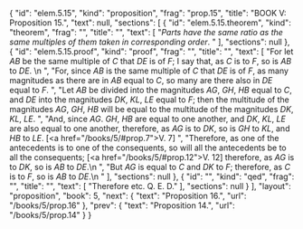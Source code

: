 {
  "id": "elem.5.15",
  "kind": "proposition",
  "frag": "prop.15",
  "title": "BOOK V: Proposition 15.",
  "text": null,
  "sections": [
    {
      "id": "elem.5.15.theorem",
      "kind": "theorem",
      "frag": "",
      "title": "",
      "text": [
        "<var>Parts have the same ratio as the same multiples of them taken in corresponding order</var>. "
      ],
      "sections": null
    },
    {
      "id": "elem.5.15.proof",
      "kind": "proof",
      "frag": "",
      "title": "",
      "text": [
        "For let <var>AB</var> be the same multiple of <var>C</var> that <var>DE</var> is of <var>F</var>; I say that, as <var>C</var> is to <var>F</var>, so is <var>AB</var> to <var>DE</var>. \n      ",
        "For, since <var>AB</var> is the same multiple of <var>C</var> that <var>DE</var> is of <var>F</var>, as many magnitudes as there are in <var>AB</var> equal to <var>C</var>, so many are there also in <var>DE</var> equal to <var>F</var>. ",
        "Let <var>AB</var> be divided into the magnitudes <var>AG</var>, <var>GH</var>, <var>HB</var> equal to <var>C</var>, and <var>DE</var> into the magnitudes <var>DK</var>, <var>KL</var>, <var>LE</var> equal to <var>F</var>; then the multitude of the magnitudes <var>AG</var>, <var>GH</var>, <var>HB</var> will be equal to the multitude of the magnitudes <var>DK</var>, <var>KL</var>, <var>LE</var>. ",
        "And, since <var>AG</var>. <var>GH</var>, <var>HB</var> are equal to one another, and <var>DK</var>, <var>KL</var>, <var>LE</var> are also equal to one another, therefore, as <var>AG</var> is to <var>DK</var>, so is <var>GH</var> to <var>KL</var>, and <var>HB</var> to <var>LE</var>. [<a href=\"/books/5/#prop.7\">V. 7</a>] ",
        "Therefore, as one of the antecedents is to one of the consequents, so will all the antecedents be to all the consequents; [<a href=\"/books/5/#prop.12\">V. 12</a>] therefore, as <var>AG</var> is to <var>DK</var>, so is <var>AB</var> to <var>DE</var>.\n       ",
        "But <var>AG</var> is equal to <var>C</var> and <var>DK</var> to <var>F</var>; therefore, as <var>C</var> is to <var>F</var>, so is <var>AB</var> to <var>DE</var>.\n      "
      ],
      "sections": null
    },
    {
      "id": "",
      "kind": "qed",
      "frag": "",
      "title": "",
      "text": [
        "Therefore etc. Q. E. D."
      ],
      "sections": null
    }
  ],
  "layout": "proposition",
  "book": 5,
  "next": {
    "text": "Proposition 16.",
    "url": "/books/5/prop.16"
  },
  "prev": {
    "text": "Proposition 14.",
    "url": "/books/5/prop.14"
  }
}

